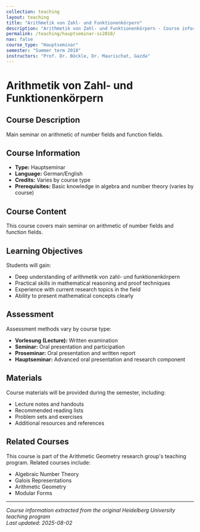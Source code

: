 ```yaml
---
collection: teaching
layout: teaching
title: "Arithmetik von Zahl- und Funktionenkörpern"
description: "Arithmetik von Zahl- und Funktionenkörpern - Course information and materials."
permalink: /teaching/hauptseminar-ss2018/
nav: false
course_type: "Hauptseminar"
semester: "Summer term 2018"
instructors: "Prof. Dr. Böckle, Dr. Maurischat, Gazda"
---
```


# Arithmetik von Zahl- und Funktionenkörpern

## Course Description 

Main seminar on arithmetic of number fields and function fields.

## Course Information 

- **Type:** Hauptseminar
- **Language:** German/English
- **Credits:** Varies by course type
- **Prerequisites:** Basic knowledge in algebra and number theory (varies by course)

## Course Content 

This course covers main seminar on arithmetic of number fields and function fields.

## Learning Objectives 

Students will gain:
- Deep understanding of arithmetik von zahl- und funktionenkörpern
- Practical skills in mathematical reasoning and proof techniques
- Experience with current research topics in the field
- Ability to present mathematical concepts clearly

## Assessment 

Assessment methods vary by course type:
- **Vorlesung (Lecture):** Written examination
- **Seminar:** Oral presentation and participation
- **Proseminar:** Oral presentation and written report
- **Hauptseminar:** Advanced oral presentation and research component

## Materials 

Course materials will be provided during the semester, including:
- Lecture notes and handouts
- Recommended reading lists
- Problem sets and exercises
- Additional resources and references

## Related Courses 

This course is part of the Arithmetic Geometry research group's teaching program. Related courses include:
- Algebraic Number Theory
- Galois Representations
- Arithmetic Geometry
- Modular Forms

---

*Course information extracted from the original Heidelberg University teaching program*  
*Last updated: 2025-08-02*